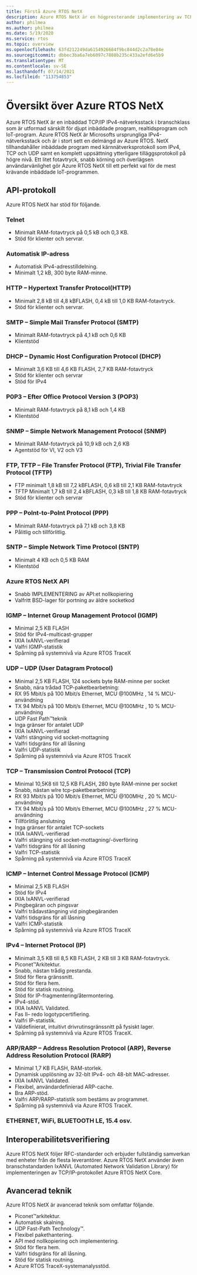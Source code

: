 ```yaml
---
title: Förstå Azure RTOS NetX
description: Azure RTOS NetX är en högpresterande implementering av TCP/IP-protokollstandarder, helt integrerad med Azure RTOS ThreadX och tillgänglig för alla processorer som stöds.
author: philmea
ms.author: philmea
ms.date: 5/19/2020
ms.service: rtos
ms.topic: overview
ms.openlocfilehash: 63fd212249da6154926684f9bc844d2c2a78e84e
ms.sourcegitcommit: dbbec3ba6a7eb6097c7888b235c433a2efd6e5b9
ms.translationtype: MT
ms.contentlocale: sv-SE
ms.lasthandoff: 07/14/2021
ms.locfileid: "113754853"
---
```

# <a name="overview-of-azure-rtos-netx"></a>Översikt över Azure RTOS NetX

Azure RTOS NetX är en inbäddad TCP/IP IPv4-nätverksstack i branschklass som är utformad särskilt för djupt inbäddade program, realtidsprogram och IoT-program. Azure RTOS NetX är Microsofts ursprungliga IPv4-nätverksstack och är i stort sett en delmängd av Azure RTOS. NetX tillhandahåller inbäddade program med kärnnätverksprotokoll som IPv4, TCP och UDP samt en komplett uppsättning ytterligare tilläggsprotokoll på högre nivå. Ett litet fotavtryck, snabb körning och överlägsen användarvänlighet gör Azure RTOS NetX till ett perfekt val för de mest krävande inbäddade IoT-programmen.

## <a name="api-protocols"></a>API-protokoll
Azure RTOS NetX har stöd för följande.

### <a name="telnet"></a>Telnet

* Minimalt RAM-fotavtryck på 0,5 kB och 0,3 KB.
* Stöd för klienter och servrar.

### <a name="auto-ip"></a>Automatisk IP-adress

* Automatisk IPv4-adresstilldelning.
* Minimalt 1,2 kB, 300 byte RAM-minne.

### <a name="http---hypertext-transfer-protocolhttp"></a>HTTP – Hypertext Transfer Protocol(HTTP)

* Minimalt 2,8 kB till 4,8 kBFLASH, 0,4 kB till 1,0 KB RAM-fotavtryck.
* Stöd för klienter och servrar.

### <a name="smtp---simple-mail-transfer-protocol-smtp"></a>SMTP – Simple Mail Transfer Protocol (SMTP)

* Minimalt RAM-fotavtryck på 4,1 kB och 0,6 KB
* Klientstöd

### <a name="dhcp---dynamic-host-configuration-protocol-dhcp"></a>DHCP – Dynamic Host Configuration Protocol (DHCP)

* Minimalt 3,6 KB till 4,6 KB FLASH, 2,7 KB RAM-fotavtryck
* Stöd för klienter och servrar
* Stöd för IPv4

### <a name="p0p3---post-office-protocol-version-3-pop3"></a>P0P3 – Efter Office Protocol Version 3 (POP3)

* Minimalt RAM-fotavtryck på 8,1 kB och 1,4 KB
* Klientstöd

### <a name="snmp---simple-network-management-protocol-snmp"></a>SNMP – Simple Network Management Protocol (SNMP)

* Minimalt RAM-fotavtryck på 10,9 kB och 2,6 KB
* Agentstöd för VI, V2 och V3

### <a name="ftp-tftp---file-transfer-protocol-ftp-trivial-file-transfer-protocol-tftp"></a>FTP, TFTP – File Transfer Protocol (FTP), Trivial File Transfer Protocol (TFTP)

* FTP minimalt 1,8 kB till 7,2 kBFLASH, 0,6 kB till 2,1 KB RAM-fotavtryck
* TFTP Minimalt 1,7 kB till 2,4 kBFLASH, 0,3 kB till 1,8 KB RAM-fotavtryck
* Stöd för klienter och servrar

### <a name="ppp---polnt-to-point-protocol-ppp"></a>PPP – Polnt-to-PoInt Protocol (PPP)

* Minimalt RAM-fotavtryck på 7,1 kB och 3,8 KB
* Pålitlig och tillförlitlig.

### <a name="sntp---simple-network-time-protocol-sntp"></a>SNTP – Simple Network Time Protocol (SNTP)

* Minimalt 4 KB och 0,5 KB RAM
* Klientstöd

### <a name="azure-rtos-netx-api"></a>Azure RTOS NetX API

* Snabb IMPLEMENTERING av API:et nollkopiering
* Valfritt BSD-lager för portning av äldre socketkod

### <a name="igmp---internet-group-management-protocol-igmp"></a>IGMP – Internet Group Management Protocol (IGMP)

* Minimal 2,5 KB FLASH
* Stöd för IPv4-multicast-grupper
* IXIA IxANVL-verifierad
* Valfri IGMP-statistik
* Spårning på systemnivå via Azure RTOS TraceX

### <a name="udp---user-datagram-protocol-udp"></a>UDP – UDP (User Datagram Protocol)

* Minimal 2,5 KB FLASH, 124 sockets byte RAM-minne per socket
* Snabb, nära trådad TCP-paketbearbetning:
* RX 95 Mbit/s på 100 Mbit/s Ethernet, MCU @100MHz , 14 % MCU-användning
* TX 94 Mbit/s på 100 Mbit/s Ethernet, MCU @100MHz , 10 % MCU-användning
* UDP Fast Path™teknik
* Inga gränser för antalet UDP
* IXIA IxANVL-verifierad
* Valfri stängning vid socket-mottagning
* Valfri tidsgräns för all låsning
* Valfri UDP-statistik
* Spårning på systemnivå via Azure RTOS TraceX

### <a name="tcp---transmission-control-protocol-tcp"></a>TCP – Transmission Control Protocol (TCP)

* Minimal 10,5K8 till 12,5 KB FLASH, 280 byte RAM-minne per socket
* Snabb, nästan wlre tcp-paketbearbetning:
* RX 93 Mbit/s på 100 Mbit/s Ethernet, MCU @100MHz , 20 % MCU-användning
* TX 94 Mbit/s på 100 Mbit/s Ethernet, MCU @100MHz , 27 % MCU-användning
* Tillförlitlig anslutning
* Inga gränser för antalet TCP-sockets
* IXIA IxANVL-verifierad
* Valfri stängning vid socket-mottagning/-överföring
* Valfri tidsgräns för all låsning
* Valfri TCP-statistik
* Spårning på systemnivå via Azure RTOS TraceX

### <a name="icmp---internet-control-message-protocol-icmp"></a>ICMP – Internet Control Message Protocol (ICMP)

* Minimal 2,5 KB FLASH
* Stöd för IPv4
* IXIA IxANVL-verifierad
* Pingbegäran och pingsvar
* Valfri trådavstängning vid pingbegäranden
* Valfri tidsgräns för all låsning
* Valfri ICMP-statistik
* Spårning på systemnivå via Azure RTOS TraceX

### <a name="ipv4---internet-protocol-ip"></a>IPv4 – Internet Protocol (IP)

* Minimalt 3,5 KB till 8,5 KB FLASH, 2 KB till 3 KB RAM-fotavtryck.
* Piconet™Arkitektur.
* Snabb, nästan trådig prestanda.
* Stöd för flera gränssnitt.
* Stöd för flera hem.
* Stöd för statisk routning.
* Stöd för IP-fragmentering/återmontering.
* IPv4-stöd.
* IXIA IxANVL Validated.
* Fas II– redo logotypcertifiering.
* Valfri IP-statistik.
* Väldefinierat, intuitivt drivrutinsgränssnitt på fysiskt lager.
* Spårning på systemnivå via Azure RTOS TraceX.

### <a name="arprarp---address-resolution-protocol-arp-reverse-address-resolution-protocol-rarp"></a>ARP/RARP – Address Resolution Protocol (ARP), Reverse Address Resolution Protocol (RARP)

* Minimal 1,7 KB FLASH, RAM-storlek.
* Dynamisk upplösning av 32-blt IPv4- och 48-blt MAC-adresser.
* IXIA IxANVL Validated.
* Flexibel, användardefinierad ARP-cache.
* Bra ARP-stöd.
* Valfri ARP/RARP-statistik som bestäms av programmet.
* Spårning på systemnivå via Azure RTOS TraceX.

### <a name="ethernet-wifi-bluetooth-le-154-etc"></a>ETHERNET, WiFi, BLUETOOTH LE, 15.4 osv.

## <a name="interoperability-verification"></a>Interoperabilitetsverifiering

Azure RTOS NetX följer RFC-standarder och erbjuder fullständig samverkan med enheter från de flesta leverantörer. Azure RTOS NetX använder även branschstandarden IxANVL (Automated Network Validation Library) för implementeringen av TCP/IP-protokollet Azure RTOS NetX Core.

## <a name="advanced-technology"></a>Avancerad teknik

Azure RTOS NetX är avancerad teknik som omfattar följande.
* Piconet™arkitektur.
* Automatisk skalning.
* UDP Fast-Path Technology™.
* Flexibel pakethantering.
* API med nollkopiering och implementering.
* Stöd för flera hem.
* Valfri tidsgräns för all låsning.
* Stöd för statisk routning.
* Azure RTOS TraceX-systemanalysstöd.
